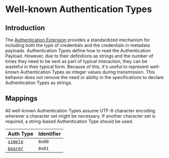 # Well-known Authentication Types

## Introduction
The [Authentication Extension][a] provides a standardized mechanism for including both the type of credentials and the credentials in metadata payloads. Authentication Types define how to read the Authentication Payload. However, due to their definitions as strings and the number of times they need to be sent as part of typical interaction, they can be wasteful in their typical form.  Because of this, it's useful to represent well-known Authentication Types as integer values during transmission.  This behavior does not remove the need or ability in the specifications to declare Authentication Types as strings.

[a]: Authentication.md

## Mappings
All well-known Authentication Types assume UTF-8 character encoding wherever a character set might be necessary.  If another character set is required, a string-based Authentication Type should be used.

| Auth Type | Identifier
| --------- | ----------
| [`simple`][simple] | `0x00`
| [`bearer`][bearer] | `0x01`

[simple]: Simple.md
[bearer]: Bearer.md